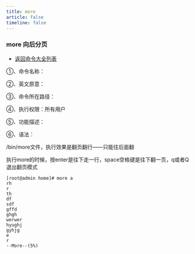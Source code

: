```yaml
---
title: more
article: false
timeline: false
---
```

### more 向后分页

- [返回命令大全列表](../command.md#文件管理)

①、命令名称：

②、英文原意：

③、命令所在路径：

④、执行权限：所有用户

⑤、功能描述：

⑥、语法：

/bin/more文件，执行效果是翻页翻行——只能往后面翻

执行more的时候，按enter是往下走一行，space空格键是往下翻一页，q或者Q退出翻页模式

```shell
[root@admin home]# more a
rh
r
th
df
sdf
gffd
ghgh
werwer
hyughj
gyhjg
e
r
--More--(5%)
```
